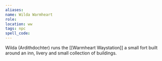 ```yaml
---
aliases: 
name: Wilda Warmheart
role: 
location: ww
tags: npc
spell_code: 
---
```


Wilda (Ardithdochter) runs the [[Warmheart Waystation]] a small fort built around an inn, livery and small collection of buildings.



 